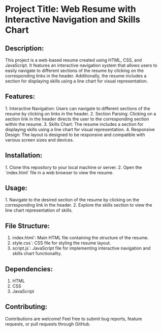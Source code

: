 <H1>Project Title: Web Resume with Interactive Navigation and Skills Chart</H1>

<h2>Description:</h2>
This project is a web-based resume created using HTML, CSS, and JavaScript. 
It features an interactive navigation system that allows users to easily navigate to different sections of the resume by clicking on the corresponding links in the header. 
Additionally, the resume includes a section for displaying skills using a line chart for visual representation.

<h2>Features:</h2>
1. Interactive Navigation: Users can navigate to different sections of the resume by clicking on links in the header.
2. Section Parsing: Clicking on a section link in the header directs the user to the corresponding section within the resume.
3. Skills Chart: The resume includes a section for displaying skills using a line chart for visual representation.
4. Responsive Design: The layout is designed to be responsive and compatible with various screen sizes and devices.

<h2>Installation:</h2>
1. Clone this repository to your local machine or server.
2. Open the `index.html` file in a web browser to view the resume.

<h2>Usage:</h2>
1. Navigate to the desired section of the resume by clicking on the corresponding link in the header.
2. Explore the skills section to view the line chart representation of skills.

<h2>File Structure:</h2>
<ol>
<li>index.html`: Main HTML file containing the structure of the resume.</li>
<li>style.css`: CSS file for styling the resume layout.</li>
<li>script.js`: JavaScript file for implementing interactive navigation and skills chart functionality.</li>
</ol>

<h2>Dependencies:</h2>
<ol>
<li>HTML</li>
<li>CSS</li>
<li>JavaScript</li>
</ol>

<h2>Contributing:</h2>
Contributions are welcome! Feel free to submit bug reports, feature requests, or pull requests through GitHub.
